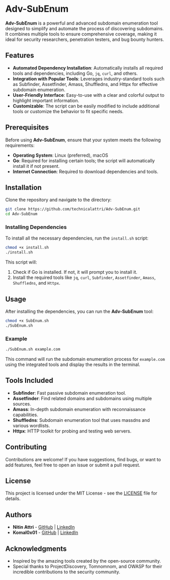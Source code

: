 # Adv-SubEnum

**Adv-SubEnum** is a powerful and advanced subdomain enumeration tool designed to simplify and automate the process of discovering subdomains. It combines multiple tools to ensure comprehensive coverage, making it ideal for security researchers, penetration testers, and bug bounty hunters.

## Features

- **Automated Dependency Installation**: Automatically installs all required tools and dependencies, including Go, `jq`, `curl`, and others.
- **Integration with Popular Tools**: Leverages industry-standard tools such as Subfinder, Assetfinder, Amass, Shuffledns, and Httpx for effective subdomain enumeration.
- **User-Friendly Interface**: Easy-to-use with a clear and colorful output to highlight important information.
- **Customizable**: The script can be easily modified to include additional tools or customize the behavior to fit specific needs.

## Prerequisites

Before using **Adv-SubEnum**, ensure that your system meets the following requirements:

- **Operating System**: Linux (preferred), macOS
- **Go**: Required for installing certain tools; the script will automatically install it if not present.
- **Internet Connection**: Required to download dependencies and tools.

## Installation

Clone the repository and navigate to the directory:

```bash
git clone https://github.com/technicalattri/Adv-SubEnum.git
cd Adv-SubEnum
```

### Installing Dependencies

To install all the necessary dependencies, run the `install.sh` script:

```bash
chmod +x install.sh
./install.sh
```

This script will:

1. Check if Go is installed. If not, it will prompt you to install it.
2. Install the required tools like `jq`, `curl`, `Subfinder`, `Assetfinder`, `Amass`, `Shuffledns`, and `Httpx`.

## Usage

After installing the dependencies, you can run the **Adv-SubEnum** tool:

```bash
chmod +x SubEnum.sh
./SubEnum.sh
```

### Example

```bash
./SubEnum.sh example.com
```

This command will run the subdomain enumeration process for `example.com` using the integrated tools and display the results in the terminal.

## Tools Included

- **Subfinder**: Fast passive subdomain enumeration tool.
- **Assetfinder**: Find related domains and subdomains using multiple sources.
- **Amass**: In-depth subdomain enumeration with reconnaissance capabilities.
- **Shuffledns**: Subdomain enumeration tool that uses massdns and various wordlists.
- **Httpx**: HTTP toolkit for probing and testing web servers.

## Contributing

Contributions are welcome! If you have suggestions, find bugs, or want to add features, feel free to open an issue or submit a pull request.

## License

This project is licensed under the MIT License - see the [LICENSE](LICENSE) file for details.

## Authors

- **Nitin Attri** - [GitHub](https://github.com/technicalattri) | [LinkedIn](https://www.linkedin.com/in/technicalattri/)
- **Komal0x01** - [GitHub](https://github.com/Komal0x01) | [LinkedIn](https://www.linkedin.com/in/komal-sharma-8335a6285)

## Acknowledgments

- Inspired by the amazing tools created by the open-source community.
- Special thanks to ProjectDiscovery, Tomnomnom, and OWASP for their incredible contributions to the security community.

